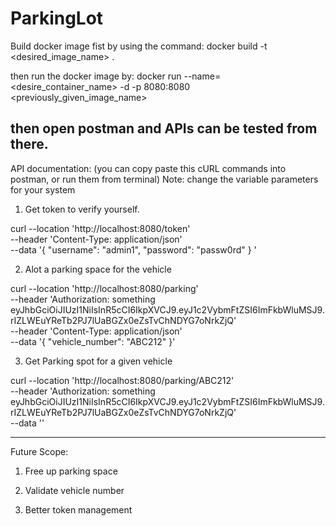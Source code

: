 # ParkingLot

Build docker image fist by using the command:
docker build -t <desired_image_name> .

then run the docker image by:
docker run --name=<desire_container_name> -d -p 8080:8080 <previously_given_image_name>

then open postman and APIs can be tested from there.
------------------------------------------------------------------------------

API documentation:
(you can copy paste this cURL commands into postman, or run them from terminal)
Note: change the variable parameters for your system

1. Get token to verify yourself.

curl --location 'http://localhost:8080/token' \
--header 'Content-Type: application/json' \
--data '{
    "username": "admin1",
    "password": "passw0rd"
}
'


2. Alot a parking space for the vehicle


curl --location 'http://localhost:8080/parking' \
--header 'Authorization: something eyJhbGciOiJIUzI1NiIsInR5cCI6IkpXVCJ9.eyJ1c2VybmFtZSI6ImFkbWluMSJ9.rIZLWEuYReTb2PJ7lUaBGZx0eZsTvChNDYG7oNrkZjQ' \
--header 'Content-Type: application/json' \
--data '{
    "vehicle_number": "ABC212"
}'

3. Get Parking spot for a given vehicle

curl --location 'http://localhost:8080/parking/ABC212' \
--header 'Authorization: something eyJhbGciOiJIUzI1NiIsInR5cCI6IkpXVCJ9.eyJ1c2VybmFtZSI6ImFkbWluMSJ9.rIZLWEuYReTb2PJ7lUaBGZx0eZsTvChNDYG7oNrkZjQ' \
--data ''

------------------------------------------------------------------------------

Future Scope:

1) Free up parking space

2) Validate vehicle number

3) Better token management


